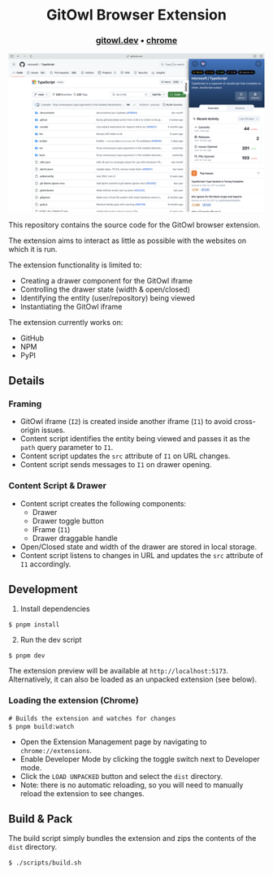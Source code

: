 
<h1 align="center">
  GitOwl Browser Extension
</h1>

<h3 align="center">
  <b><a href="https://gitowl.dev">gitowl.dev</a></b>
  <span> • </span>
  <b><a href="https://chrome.google.com/webstore/detail/gitowl/gijnkijpbdlefjnobncjfongkbpoohdb">chrome</a></b>
</h3>

![Screenshot](./screenshots/main.png)

This repository contains the source code for the GitOwl browser extension.

The extension aims to interact as little as possible with the websites on which it is run.

The extension functionality is limited to:
- Creating a drawer component for the GitOwl iframe
- Controlling the drawer state (width & open/closed)
- Identifying the entity (user/repository) being viewed
- Instantiating the GitOwl iframe

The extension currently works on:
- GitHub
- NPM
- PyPI

## Details

### Framing

- GitOwl iframe (`I2`) is created inside another iframe (`I1`) to avoid cross-origin issues.
- Content script identifies the entity being viewed and passes it as the `path` query parameter to `I1`.
- Content script updates the `src` attribute of `I1` on URL changes.
- Content script sends messages to `I1` on drawer opening.


### Content Script & Drawer

- Content script creates the following components:
  - Drawer
  - Drawer toggle button
  - IFrame (`I1`)
  - Drawer draggable handle
- Open/Closed state and width of the drawer are stored in local storage.
- Content script listens to changes in URL and updates the `src` attribute of `I1` accordingly.


## Development

1. Install dependencies
```shell
$ pnpm install
```

2. Run the dev script
```shell
$ pnpm dev
```

The extension preview will be available at `http://localhost:5173`. Alternatively, it can also be loaded as an unpacked extension (see below).

### Loading the extension (Chrome)

```shell
# Builds the extension and watches for changes
$ pnpm build:watch
```

- Open the Extension Management page by navigating to `chrome://extensions`.
- Enable Developer Mode by clicking the toggle switch next to Developer mode.
- Click the `LOAD UNPACKED` button and select the `dist` directory.
- Note: there is no automatic reloading, so you will need to manually reload the extension to see changes.


## Build & Pack

The build script simply bundles the extension and zips the contents of the `dist` directory.

```shell
$ ./scripts/build.sh
```
